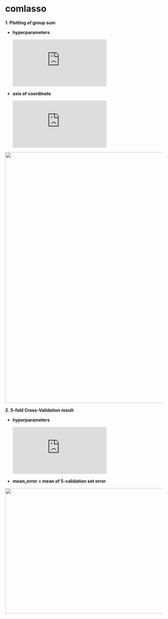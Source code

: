 # comlasso

**1. Plotting of group sum**

- **hyperparameters**

  ![equation](https://latex.codecogs.com/gif.latex?%5Cfn_cs%20%5Csmall%20%5Clambda_%7B1%7D%20%3D%200.05%2C%5Cquad%20%5Clambda_%7B2%7D%20%3D%20seq%2810%5E%7B-3%7D%2C%20%5C%2C%2010%5E%7B-1%7D%2C%5C%2C%20length.out%20%3D%2020%29)
- **axis of coordinate**
 
  ![equation](https://latex.codecogs.com/gif.latex?%5Cfn_cs%20%5Csmall%20x%20%3A%20%5Cfrac%7B1%7D%7B%5Clambda_%7B2%7D%7D%2C%20%5Cquad%20y%20%3A%20group%20%5C%2C%5C%2C%20sum)

<img width = "800" height = '800' src = https://user-images.githubusercontent.com/37679460/48176644-6bcaa200-e354-11e8-9508-d959d8fbc21e.png>




**2. 5-fold Cross-Validation result**

- **hyperparameters**

  ![equation](https://latex.codecogs.com/gif.latex?%5Cfn_cs%20%5Clambda_%7B1%7D%20%3D%200.05%2C%20%5C%2C%20%5Clambda_%7B2%7D%3Dseq%2810%5E%7B-3%7D%2C%2010%5E%7B-1%7D%2C%20length.out%20%3D%2020%29%20%5C%2C%5C%2C%5C%2C%20Top6)
 
 - **mean_error = mean of 5-validation set error**

<img width = "570" height = '400' src = https://user-images.githubusercontent.com/37679460/48333300-38f91480-e69a-11e8-9a0a-425194fa8074.png>

